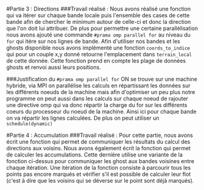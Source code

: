 #Partie 3 : Directions
###Travail réalisé :
Nous avons réalisé une fonction qui va itérer sur chaque bande locale puis l'ensemble des cases de cette bande afin de chercher le minimum autour de celle-ci et donc la direction que l'on doit lui attribuer.
De plus pour permettre une certaine parallélisation nous avons ajouté une commande ```#prama omp parallel for``` au niveau du ```for``` qui itére sur nos lignes de bande.
Afin d'utiliser nos bandes et les ghosts disponible nous avons implémenté une fonction ```coords_to_indice``` qui pour un couple x,y donné retourne l'emplacement dans ```terrain_local``` de cette donnée.
Cette fonction prend en compte les plage de données ghosts et renvoi aussi leurs positions.

###Justification du ```#prama omp parallel for```
ON se trouve sur une machine hybride, via MPI on parallélise les calculs en répartissant les données sur les différents noeuds de la machine mais afin d'optimiser un peu plus notre programme on peut aussi dans les calculs sur chaque noeud de rajouter une directive omp qui va donc répartir la charge du for sur les différents coeurs du processeur du noeud de la machine. 
Ainsi ici pour chaque bande on va répartir les lignes calculées.
De plus on peut utiliser un ```schedule(dynamic)```


#Partie 4 : Accumulation
###Travail réalisé :
Pour cette partie, nous avons écrit une fonction qui permet de communiquer les résultats du calcul des directions aux voisins.
Nous avons également écrit la fonction qui permet de calculer les accumulations. Cette dernière utilise une variante de la fonction ci-dessus pour communiquer les ghost aux bandes voisines entre chaque itération.
Une itération de la fonction consiste à parcourir tous les points pas encore marqués et vérifier s'il est possible de calculer leur flot (c'est à dire que les voisins qui se déverse sur le point sont déjà marqués).
